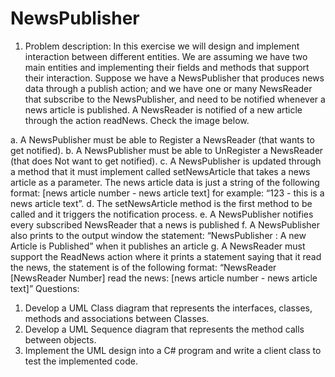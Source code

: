 # NewsPublisher

1.	Problem description:
In this exercise we will design and implement interaction between different entities.
We are assuming we have two main entities and implementing their fields and methods that support their interaction. 
Suppose we have a NewsPublisher that produces news data through a publish action; and we have one or many NewsReader that subscribe to the NewsPublisher, and need to be notified whenever a news article is published. A NewsReader is notified of a new article through the action readNews. Check the image below.

a.	A NewsPublisher must be able to Register a NewsReader (that wants to get notified).
b.	A NewsPublisher must be able to UnRegister a NewsReader (that does Not want to get notified).
c.	A NewsPublisher is updated through a method that it must implement called setNewsArticle that takes a news article as a parameter. The news article data is just a string of the following format: [news article number - news article text] for example: “123 - this is a news article text”.
d.	The setNewsArticle method is the first method to be called and it triggers the notification process.
e.	A NewsPublisher notifies every subscribed NewsReader that a news is published
f.	A NewsPublisher also prints to the output window the statement: 
“NewsPublisher : A new Article is Published” when it publishes an article
g.	A NewsReader must support the ReadNews action where it prints a statement saying that it read the news, the statement is of the following format: “NewsReader [NewsReader Number] read the news: [news article number - news article text]”
Questions:
1.	Develop a UML Class diagram that represents the interfaces, classes, methods and associations between Classes.
2.	Develop a UML Sequence diagram that represents the method calls between objects.
3.	Implement the UML design into a C# program and write a client class to test the implemented code.
